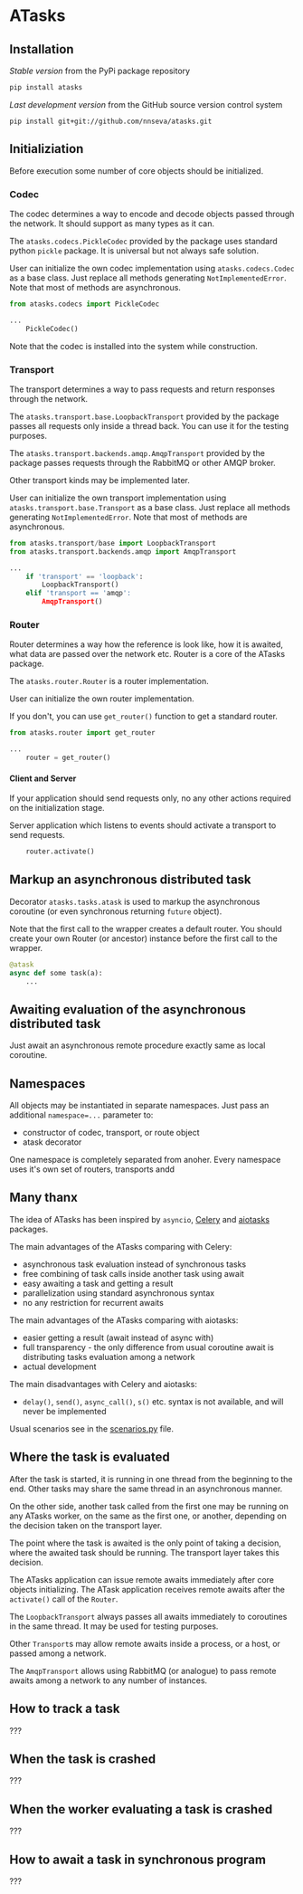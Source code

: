 # ATasks

## Installation

*Stable version* from the PyPi package repository

```bash
pip install atasks
```

*Last development version* from the GitHub source version control system
```
pip install git+git://github.com/nnseva/atasks.git
```

## Initializiation

Before execution some number of core objects should be initialized.

### Codec

The codec determines a way to encode and decode objects passed through the network.
It should support as many types as it can.

The `atasks.codecs.PickleCodec` provided by the package uses standard python `pickle` package.
It is universal but not always safe solution.

User can initialize the own codec implementation using `atasks.codecs.Codec` as a base
class. Just replace all methods generating `NotImplementedError`. Note that
most of methods are asynchronous.

```python
from atasks.codecs import PickleCodec

...
    PickleCodec()
```

Note that the codec is installed into the system while construction.

### Transport

The transport determines a way to pass requests and return responses through the network.

The `atasks.transport.base.LoopbackTransport` provided by the package passes
all requests only inside a thread back. You can use it for the testing purposes.

The `atasks.transport.backends.amqp.AmqpTransport` provided by the package passes
requests through the RabbitMQ or other AMQP broker.

Other transport kinds may be implemented later.

User can initialize the own transport implementation using `atasks.transport.base.Transport` as a base
class. Just replace all methods generating `NotImplementedError`. Note that
most of methods are asynchronous.

```python
from atasks.transport/base import LoopbackTransport
from atasks.transport.backends.amqp import AmqpTransport

...
    if 'transport' == 'loopback':
        LoopbackTransport()
    elif 'transport == 'amqp':
        AmqpTransport()
```

### Router

Router determines a way how the reference is look like, how it is awaited,
what data are passed over the network etc. Router is a core of the ATasks package.

The `atasks.router.Router` is a router implementation.

User can initialize the own router implementation.

If you don't, you can use `get_router()` function to get a standard router.


```python
from atasks.router import get_router

...
    router = get_router()
```

#### Client and Server

If your application should send requests only, no any
other actions required on the initialization stage.

Server application which listens to events should
activate a transport to send requests.

```python
    router.activate()
```

## Markup an asynchronous distributed task

Decorator `atasks.tasks.atask` is used to markup the asynchronous coroutine
(or even synchronous returning `future` object).

Note that the first call to the wrapper creates a default router. You should
create your own Router (or ancestor) instance before the first call
to the wrapper.

```python
@atask
async def some task(a):
    ...
```

## Awaiting evaluation of the asynchronous distributed task

Just await an asynchronous remote procedure exactly same as local coroutine.

## Namespaces

All objects may be instantiated in separate namespaces. Just
pass an additional `namespace=...` parameter to:

- constructor of codec, transport, or route object
- atask decorator

One namespace is completely separated from anoher. Every
namespace uses it's own set of routers, transports andd

## Many thanx

The idea of ATasks has been inspired by `asyncio`, [Celery](https://docs.celeryproject.org/en/latest)
and [aiotasks](https://github.com/cr0hn/aiotasks) packages.

The main advantages of the ATasks comparing with Celery:
- asynchronous task evaluation instead of synchronous tasks
- free combining of task calls inside another task using await
- easy awaiting a task and getting a result
- parallelization using standard asynchronous syntax
- no any restriction for recurrent awaits

The main advantages of the ATasks comparing with aiotasks:
- easier getting a result (await instead of async with)
- full transparency - the only difference from usual
  coroutine await is distributing tasks evaluation
  among a network
- actual development

The main disadvantages with Celery and aiotasks:
- `delay()`, `send()`, `async_call()`, `s()` etc. syntax is not available,
  and will never be implemented

Usual scenarios see in the [scenarios.py](dev/tests/scenarios.py) file.


## Where the task is evaluated

After the task is started, it is running in one thread from the beginning
to the end. Other tasks may share the same thread in an asynchronous manner.

On the other side, another task called from the first one may be
running on any ATasks worker, on the same as the first one, or another,
depending on the decision taken on the transport layer.

The point where the task is awaited is the only point of taking
a decision, where the awaited task should be running. The transport layer
takes  this decision.

The ATasks application can issue remote awaits immediately after
core objects initializing. The ATask application receives remote
awaits after the `activate()` call of the `Router`.

The `LoopbackTransport` always passes all awaits immediately to
coroutines in the same thread. It may be used for testing purposes.

Other `Transport`s may allow remote awaits inside a process,
or a host, or passed among a network.

The `AmqpTransport` allows using RabbitMQ (or analogue) to
pass remote awaits among a network to any number
of instances.

## How to track a task

???

## When the task is crashed

???

## When the worker evaluating a task is crashed

???

## How to await a task in synchronous program

???
